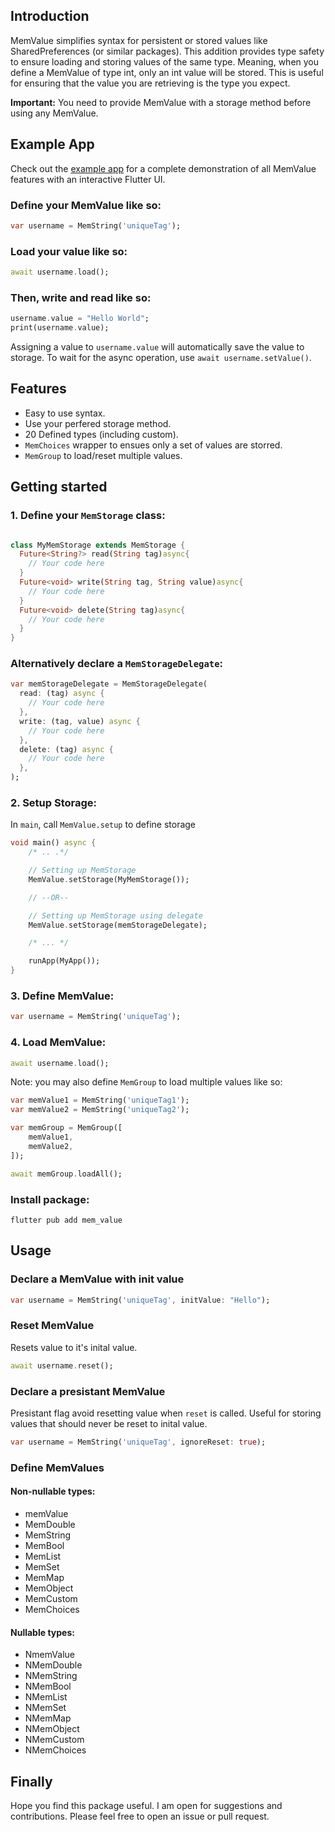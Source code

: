 ## Introduction

MemValue simplifies syntax for persistent or stored values like SharedPreferences (or similar packages). This addition provides type safety to ensure loading and storing values of the same type. Meaning, when you define a MemValue of type int, only an int value will be stored. This is useful for ensuring that the value you are retrieving is the type you expect.

**Important:** You need to provide MemValue with a storage method before using any MemValue.

## Example App

Check out the [example app](example/) for a complete demonstration of all MemValue features with an interactive Flutter UI.

### Define your MemValue like so:

```dart
var username = MemString('uniqueTag');
```

### Load your value like so:

```dart
await username.load();
```

### Then, write and read like so:

```dart
username.value = "Hello World";
print(username.value);
```

Assigning a value to `username.value` will automatically save the value to storage. To wait for the async operation, use `await username.setValue()`.

## Features

- Easy to use syntax.
- Use your perfered storage method.
- 20 Defined types (including custom).
- `MemChoices` wrapper to ensues only a set of values are storred.
- `MemGroup` to load/reset multiple values.

## Getting started

### 1. Define your `MemStorage` class:

```dart

class MyMemStorage extends MemStorage {
  Future<String?> read(String tag)async{
    // Your code here
  }
  Future<void> write(String tag, String value)async{
    // Your code here
  }
  Future<void> delete(String tag)async{
    // Your code here
  }
}
```

### Alternatively declare a `MemStorageDelegate`:

```dart
var memStorageDelegate = MemStorageDelegate(
  read: (tag) async {
    // Your code here
  },
  write: (tag, value) async {
    // Your code here
  },
  delete: (tag) async {
    // Your code here
  },
);
```

### 2. Setup Storage:

In `main`, call `MemValue.setup` to define storage

```dart
void main() async {
    /* .. .*/

    // Setting up MemStorage
    MemValue.setStorage(MyMemStorage());

    // --OR--

    // Setting up MemStorage using delegate
    MemValue.setStorage(memStorageDelegate);

    /* ... */

    runApp(MyApp());
}
```

### 3. Define MemValue:

```dart
var username = MemString('uniqueTag');
```

### 4. Load MemValue:

```dart
await username.load();
```

Note: you may also define `MemGroup` to load multiple values like so:

```dart
var memValue1 = MemString('uniqueTag1');
var memValue2 = MemString('uniqueTag2');

var memGroup = MemGroup([
    memValue1,
    memValue2,
]);

await memGroup.loadAll();
```

### Install package:

```
flutter pub add mem_value
```

## Usage

### Declare a MemValue with init value

```dart
var username = MemString('uniqueTag', initValue: "Hello");
```

### Reset MemValue

Resets value to it's inital value.

```dart
await username.reset();
```

### Declare a presistant MemValue

Presistant flag avoid resetting value when `reset` is called. Useful for storing values that should never be reset to inital value.

```dart
var username = MemString('uniqueTag', ignoreReset: true);
```

### Define MemValues

#### Non-nullable types:

- memValue
- MemDouble
- MemString
- MemBool
- MemList
- MemSet
- MemMap
- MemObject
- MemCustom
- MemChoices

#### Nullable types:

- NmemValue
- NMemDouble
- NMemString
- NMemBool
- NMemList
- NMemSet
- NMemMap
- NMemObject
- NMemCustom
- NMemChoices

## Finally

Hope you find this package useful. I am open for suggestions and contributions. Please feel free to open an issue or pull request.

